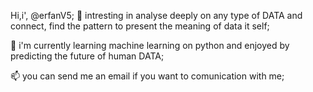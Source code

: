 
Hi,i', @erfanV5;
👀  intresting in analyse deeply on any type of DATA and connect, find the pattern to present the meaning of data it self;  


🌱  i'm currently learning machine learning on python and enjoyed by predicting the future of human DATA;


📫  you can send me an email if you want to comunication with me;

